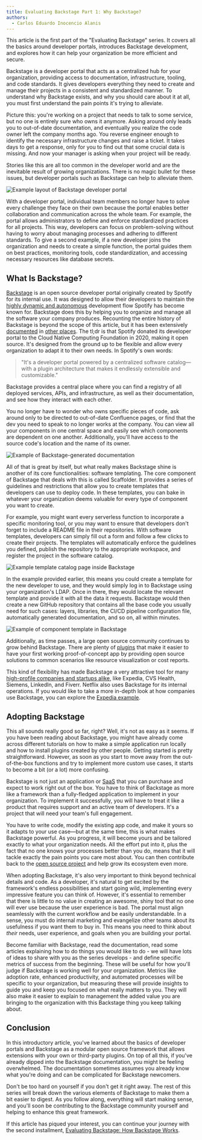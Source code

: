 ```yaml
---
title: Evaluating Backstage Part 1: Why Backstage?
authors:
  - Carlos Eduardo Inocencio Alanis
---
```

This article is the first part of the "Evaluating Backstage" series. It covers all the basics around developer portals, introduces Backstage development, and explores how it can help your organization be more efficient and secure.

Backstage is a developer portal that acts as a centralized hub for your organization, providing access to documentation, infrastructure, tooling, and code standards. It gives developers everything they need to create and manage their projects in a consistent and standardized manner. To understand why Backstage exists, and why you should care about it at all, you must first understand the pain points it's trying to alleviate.

Picture this: you're working on a project that needs to talk to some service, but no one is entirely sure who owns it anymore. Asking around only leads you to out-of-date documentation, and eventually you realize the code owner left the company months ago. You reverse engineer enough to identify the necessary infrastructure changes and raise a ticket. It takes days to get a response, only for you to find out that some crucial data is missing. And now your manager is asking when your project will be ready.

Stories like this are all too common in the developer world and are the inevitable result of growing organizations. There is no magic bullet for these issues, but developer portals such as Backstage can help to alleviate them.

![Example layout of Backstage developer portal](https://i.imgur.com/GbVl0mZ.png)

With a developer portal, individual team members no longer have to solve every challenge they face on their own because the portal enables better collaboration and communication across the whole team. For example, the portal allows administrators to define and enforce standardized practices for all projects. This way, developers can focus on problem-solving without having to worry about managing processes and adhering to different standards. To give a second example, if a new developer joins the organization and needs to create a simple function, the portal guides them on best practices, monitoring tools, code standardization, and accessing necessary resources like database secrets.

## What Is Backstage?

[Backstage](https://backstage.io/docs/overview/what-is-backstage) is an open source developer portal originally created by Spotify for its internal use. It was designed to allow their developers to maintain the [highly dynamic and autonomous](https://blog.crisp.se/wp-content/uploads/2012/11/SpotifyScaling.pdf) development flow Spotify has become known for. Backstage does this by helping you to organize and manage all the software your company produces. Recounting the entire history of Backstage is beyond the scope of this article, but it has been extensively [documented](https://engineering.atspotify.com/2020/04/how-we-use-backstage-at-spotify/) in [other places](https://backstage.io/docs/overview/background/). The tl;dr is that Spotify donated its developer portal to the Cloud Native Computing Foundation in 2020, making it open source. It's designed from the ground up to be flexible and allow every organization to adapt it to their own needs. In Spotify's own words:

> "It's a developer portal powered by a centralized software catalog—with a plugin architecture that makes it endlessly extensible and customizable."

Backstage provides a central place where you can find a registry of all deployed services, APIs, and infrastructure, as well as their documentation, and see how they interact with each other.

You no longer have to wonder who owns specific pieces of code, ask around only to be directed to out-of-date Confluence pages, or find that the dev you need to speak to no longer works at the company. You can view all your components in one central space and easily see which components are dependent on one another. Additionally, you'll have access to the source code's location and the name of its owner.

![Example of Backstage-generated documentation](https://i.imgur.com/OybFRMJ.png)

All of that is great by itself, but what really makes Backstage shine is another of its core functionalities: software templating. The core component of Backstage that deals with this is called Scaffolder. It provides a series of guidelines and restrictions that allow you to create templates that developers can use to deploy code. In these templates, you can bake in whatever your organization deems valuable for every type of component you want to create.

For example, you might want every serverless function to incorporate a specific monitoring tool, or you may want to ensure that developers don't forget to include a README file in their repositories. With software templates, developers can simply fill out a form and follow a few clicks to create their projects. The templates will automatically enforce the guidelines you defined, publish the repository to the appropriate workspace, and register the project in the software catalog.

![Example template catalog page inside Backstage](https://i.imgur.com/OuT2tON.png)

In the example provided earlier, this means you could create a template for the new developer to use, and they would simply log in to Backstage using your organization's LDAP. Once in there, they would locate the relevant template and provide it with all the data it requests. Backstage would then create a new GitHub repository that contains all the base code you usually need for such cases: layers, libraries, the CI/CD pipeline configuration file, automatically generated documentation, and so on, all within minutes.

![Example of component template in Backstage](https://i.imgur.com/62Vv29t.png)

Additionally, as time passes, a large open source community continues to grow behind Backstage. There are plenty of [plugins](https://backstage.io/plugins/) that make it easier to have your first working proof-of-concept app by providing open source solutions to common scenarios like resource visualization or cost reports.

This kind of flexibility has made Backstage a very attractive tool for many [high-profile companies and startups alike](https://github.com/backstage/backstage/blob/master/ADOPTERS.md), like Expedia, CVS Health, Siemens, LinkedIn, and Fiverr. Netflix also uses Backstage for its internal operations. If you would like to take a more in-depth look at how companies use Backstage, you can explore the [Expedia example](https://www.youtube.com/watch?v=rRphwXeq33Q&t=1508s).

## Adopting Backstage

This all sounds really good so far, right? Well, it's not as easy as it seems. If you have been reading about Backstage, you might have already come across different tutorials on how to make a simple application run locally and how to install plugins created by other people. Getting started is pretty straightforward. However, as soon as you start to move away from the out-of-the-box functions and try to implement more custom use cases, it starts to become a bit (or a lot) more confusing.

Backstage is not just an application or [SaaS](https://en.wikipedia.org/wiki/Software_as_a_service) that you can purchase and expect to work right out of the box. You have to think of Backstage as more like a framework than a fully-fledged application to implement in your organization. To implement it successfully, you will have to treat it like a product that requires support and an active team of developers. It's a project that will need your team's full engagement. 

You have to write code, modify the existing app code, and make it yours so it adapts to your use case—but at the same time, this is what makes Backstage powerful. As you progress, it will become yours and be tailored exactly to what your organization needs. All the effort put into it, plus the fact that no one knows your processes better than you do, means that it will tackle exactly the pain points you care most about. You can then contribute back to the [open source project](https://github.com/backstage/backstage) and help grow its ecosystem even more.

When adopting Backstage, it's also very important to think beyond technical details and code. As a developer, it's natural to get excited by the framework's endless possibilities and start going wild, implementing every impressive feature you can think of. However, it's essential to remember that there is little to no value in creating an awesome, shiny tool that no one will ever use because the user experience is bad. The portal must align seamlessly with the current workflow and be easily understandable. In a sense, you must do internal marketing and evangelize other teams about its usefulness if you want them to buy in. This means you need to think about *their* needs, user experience, and goals when you are building your portal. 

Become familiar with Backstage, read the documentation, read some articles explaining how to do things you would like to do - we will have lots of ideas to share with you as the series develops - and define specific metrics of success from the beginning. These will be useful for how you'll judge if Backstage is working well for your organization. Metrics like adoption rate, enhanced productivity, and automated processes will be specific to your organization, but measuring these will provide insights to guide you and keep you focused on what really matters to you. They will also make it easier to explain to management the added value you are bringing to the organization with this Backstage thing you keep talking about.

## Conclusion

In this introductory article, you've learned about the basics of developer portals and Backstage as a modular open source framework that allows extensions with your own or third-party plugins. On top of all this, if you've already dipped into the Backstage documentation, you might be feeling overwhelmed. The documentation sometimes assumes you already know what you're doing and can be complicated for Backstage newcomers. 

Don't be too hard on yourself if you don't get it right away. The rest of this series will break down the various elements of Backstage to make them a bit easier to digest. As you follow along, everything will start making sense, and you'll soon be contributing to the Backstage community yourself and helping to enhance this great framework. 

If this article has piqued your interest, you can continue your journey with the second installment, [Evaluating Backstage: How Backstage Works](https://www.kosli.com/blog/evaluating-backstage-how-backstage-works/).
